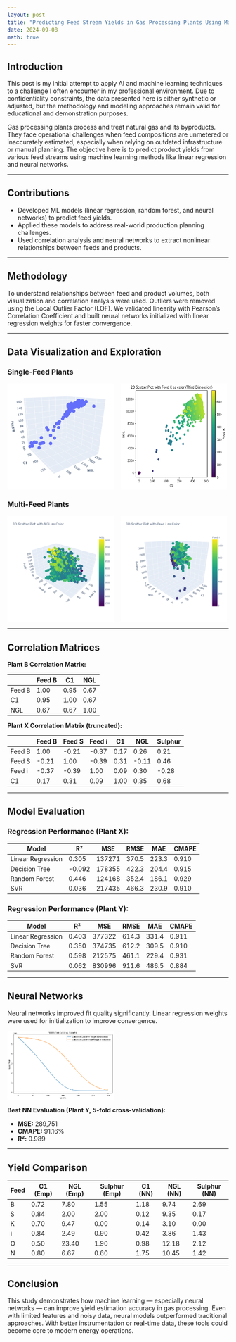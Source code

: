 ```yaml
---
layout: post
title: "Predicting Feed Stream Yields in Gas Processing Plants Using Machine Learning"
date: 2024-09-08
math: true
---
```


## Introduction

This post is my initial attempt to apply AI and machine learning techniques to a challenge I often encounter in my professional environment. Due to confidentiality constraints, the data presented here is either synthetic or adjusted, but the methodology and modeling approaches remain valid for educational and demonstration purposes.

Gas processing plants process and treat natural gas and its byproducts. They face operational challenges when feed compositions are unmetered or inaccurately estimated, especially when relying on outdated infrastructure or manual planning. The objective here is to predict product yields from various feed streams using machine learning methods like linear regression and neural networks.

---

## Contributions

- Developed ML models (linear regression, random forest, and neural networks) to predict feed yields.
- Applied these models to address real-world production planning challenges.
- Used correlation analysis and neural networks to extract nonlinear relationships between feeds and products.

---

## Methodology

To understand relationships between feed and product volumes, both visualization and correlation analysis were used. Outliers were removed using the Local Outlier Factor (LOF). We validated linearity with Pearson’s Correlation Coefficient and built neural networks initialized with linear regression weights for faster convergence.

---

## Data Visualization and Exploration

### Single-Feed Plants

<div style="display: flex; gap: 1rem;">
  <img src="/images/PlantB_allPlot_notClean.png" alt="Plant B" width="48%">
  <img src="/images/plantK_products.png" alt="Plant K" width="48%">
</div>

### Multi-Feed Plants

<div style="display: flex; gap: 1rem;">
  <img src="/images/PlantX_NGLColor_feeds_notClean.png" alt="Plant X" width="48%">
  <img src="/images/PlantY_iColor_products_notClean.png" alt="Plant Y" width="48%">
</div>

---

## Correlation Matrices

**Plant B Correlation Matrix:**

|          | Feed B | C1     | NGL    |
|----------|--------|--------|--------|
| Feed B   | 1.00   | 0.95   | 0.67   |
| C1       | 0.95   | 1.00   | 0.67   |
| NGL      | 0.67   | 0.67   | 1.00   |

**Plant X Correlation Matrix (truncated):**

|          | Feed B | Feed S | Feed i | C1     | NGL    | Sulphur |
|----------|--------|--------|--------|--------|--------|---------|
| Feed B   | 1.00   | -0.21  | -0.37  | 0.17   | 0.26   | 0.21    |
| Feed S   | -0.21  | 1.00   | -0.39  | 0.31   | -0.11  | 0.46    |
| Feed i   | -0.37  | -0.39  | 1.00   | 0.09   | 0.30   | -0.28   |
| C1       | 0.17   | 0.31   | 0.09   | 1.00   | 0.35   | 0.68    |

---

## Model Evaluation

### Regression Performance (Plant X):

| Model                | R²      | MSE      | RMSE    | MAE     | CMAPE   |
|----------------------|----------|----------|---------|---------|---------|
| Linear Regression    | 0.305    | 137271   | 370.5   | 223.3   | 0.910   |
| Decision Tree        | -0.092   | 178355   | 422.3   | 204.4   | 0.915   |
| Random Forest        | 0.446    | 124168   | 352.4   | 186.1   | 0.929   |
| SVR                  | 0.036    | 217435   | 466.3   | 230.9   | 0.910   |

### Regression Performance (Plant Y):

| Model                | R²      | MSE      | RMSE    | MAE     | CMAPE   |
|----------------------|----------|----------|---------|---------|---------|
| Linear Regression    | 0.403    | 377322   | 614.3   | 331.4   | 0.911   |
| Decision Tree        | 0.350    | 374735   | 612.2   | 309.5   | 0.910   |
| Random Forest        | 0.598    | 212575   | 461.1   | 229.4   | 0.931   |
| SVR                  | 0.062    | 830996   | 911.6   | 486.5   | 0.884   |

---

## Neural Networks

Neural networks improved fit quality significantly. Linear regression weights were used for initialization to improve convergence.

<div style="display: flex; gap: 1rem;">
  <img src="/images/wihwithout.png" alt="With vs Without Weight Init" width="48%">
</div>

**Best NN Evaluation (Plant Y, 5-fold cross-validation):**

- **MSE:** 289,751  
- **CMAPE:** 91.16%  
- **R²:** 0.989

---

## Yield Comparison

| Feed | C1 (Emp) | NGL (Emp) | Sulphur (Emp) | C1 (NN) | NGL (NN) | Sulphur (NN) |
|------|----------|-----------|----------------|---------|----------|---------------|
| B    | 0.72     | 7.80      | 1.55           | 1.18    | 9.74     | 2.69          |
| S    | 0.84     | 2.00      | 2.00           | 0.12    | 9.35     | 0.17          |
| K    | 0.70     | 9.47      | 0.00           | 0.14    | 3.10     | 0.00          |
| i    | 0.84     | 2.49      | 0.90           | 0.42    | 3.86     | 1.43          |
| O    | 0.50     | 23.40     | 1.90           | 0.98    | 12.18    | 2.12          |
| N    | 0.80     | 6.67      | 0.60           | 1.75    | 10.45    | 1.42          |

---

## Conclusion

This study demonstrates how machine learning — especially neural networks — can improve yield estimation accuracy in gas processing. Even with limited features and noisy data, neural models outperformed traditional approaches. With better instrumentation or real-time data, these tools could become core to modern energy operations.

